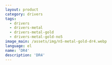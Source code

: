 ```yaml
---
layout: product
category: drivers
tags:
  - drivers
  - drivers-metal
  - drivers-metal-gold
  - drivers-metal-gold-no5
image_main: /assets/img/n5-metal-gold-dr4.webp
language: el
name: 'DR4'
description: 'DR4'
---
```

